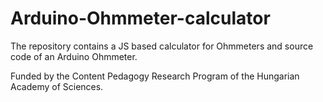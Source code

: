 # Arduino-Ohmmeter-calculator

The repository contains a JS based calculator for Ohmmeters and source code of an Arduino Ohmmeter.

Funded by the Content Pedagogy Research Program of the Hungarian Academy of Sciences.
